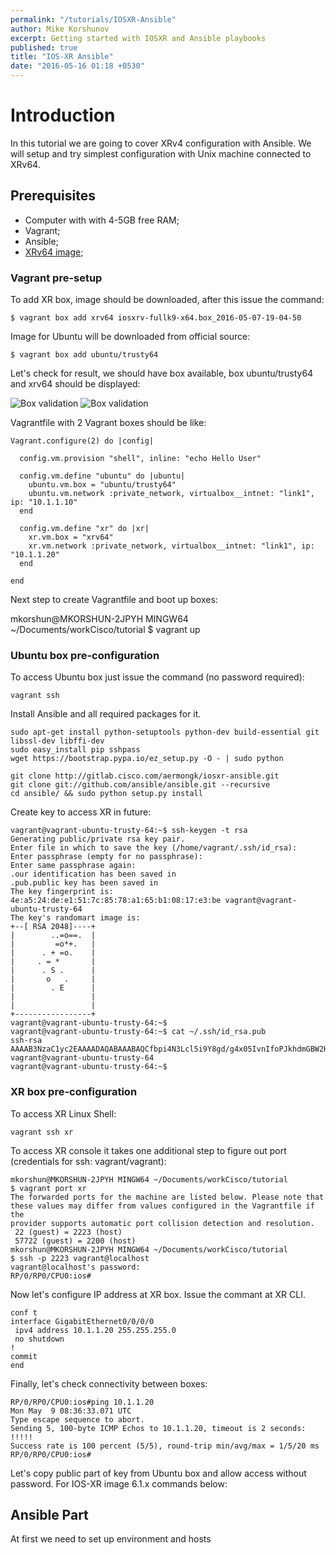 ```yaml
---
permalink: "/tutorials/IOSXR-Ansible"
author: Mike Korshunov
excerpt: Getting started with IOSXR and Ansible playbooks
published: true
title: "IOS-XR Ansible"
date: "2016-05-16 01:18 +0530"
---
```

# Introduction
In this tutorial we are going to cover XRv4 configuration with Ansible. We will setup and try simplest configuration with Unix machine connected to XRv64.

## Prerequisites
- Computer with with 4-5GB free RAM;
- Vagrant;
- Ansible;
- [XRv64 image](http://engci-maven-master.cisco.com/artifactory/appdevci-snapshot/);

### Vagrant pre-setup

To add XR box, image should be downloaded, after this issue the command:
	
    $ vagrant box add xrv64 iosxrv-fullk9-x64.box_2016-05-07-19-04-50

Image for Ubuntu will be downloaded from official source:
	
    $ vagrant box add ubuntu/trusty64
    
Let's check for result, we should have box available, box ubuntu/trusty64 and xrv64 should be displayed:  

![Box validation](https://cisco.box.com/shared/static/rwa6hxojdjcwu1ln8h0zu5oq6ij30def.png)
![Box validation](https://xrdocs.github.io/xrdocs-images/assets/images/xr_ansible_01_box_list-Copy.png)

Vagrantfile with 2 Vagrant boxes should be like:

```
Vagrant.configure(2) do |config|

  config.vm.provision "shell", inline: "echo Hello User"

  config.vm.define "ubuntu" do |ubuntu|
    ubuntu.vm.box = "ubuntu/trusty64"
    ubuntu.vm.network :private_network, virtualbox__intnet: "link1", ip: "10.1.1.10"
  end

  config.vm.define "xr" do |xr|
    xr.vm.box = "xrv64"
    xr.vm.network :private_network, virtualbox__intnet: "link1", ip: "10.1.1.20"
  end

end

```


Next step to create Vagrantfile and boot up boxes:

mkorshun@MKORSHUN-2JPYH MINGW64 ~/Documents/workCisco/tutorial
$ vagrant up



### Ubuntu box pre-configuration

To access Ubuntu box just issue the command (no password required):
```
vagrant ssh
```


Install Ansible and all required packages for it. 

```
sudo apt-get install python-setuptools python-dev build-essential git libssl-dev libffi-dev
sudo easy_install pip sshpass
wget https://bootstrap.pypa.io/ez_setup.py -O - | sudo python

git clone http://gitlab.cisco.com/aermongk/iosxr-ansible.git
git clone git://github.com/ansible/ansible.git --recursive
cd ansible/ && sudo python setup.py install
```

Create key to access XR in future:   

```
vagrant@vagrant-ubuntu-trusty-64:~$ ssh-keygen -t rsa
Generating public/private rsa key pair.
Enter file in which to save the key (/home/vagrant/.ssh/id_rsa):
Enter passphrase (empty for no passphrase):
Enter same passphrase again:
.our identification has been saved in
.pub.public key has been saved in
The key fingerprint is:
4e:a5:24:de:e1:51:7c:85:78:a1:65:b1:08:17:e3:be vagrant@vagrant-ubuntu-trusty-64
The key's randomart image is:
+--[ RSA 2048]----+
|        ..=o==.  |
|         =o*+.   |
|      . + =o.    |
|     . = *       |
|      . S .      |
|       o   .     |
|        . E      |
|                 |
|                 |
+-----------------+
vagrant@vagrant-ubuntu-trusty-64:~$ 
vagrant@vagrant-ubuntu-trusty-64:~$ cat ~/.ssh/id_rsa.pub
ssh-rsa AAAAB3NzaC1yc2EAAAADAQABAAABAQCfbpi4N3Lcl5i9Y8gd/g4x05IvnIfoPJkhdmGBW2HMFwqWgJQkJF1BM8SuukWeG8+Su4g0Un5tU4/nvbAcqBDR7wFEmB7z7k8VQrXZUxeB4Lc1jEwdDLbxxGOUitLQO+IXlHFJVpkp9Ps6tT82xopaSOQFXKDq0vYXdeEMD/k3NG++0u5pOsJu+kXLIULy1Ix6qvcFDRKbqfT14fU/K7vBYz8gP8Cl+sql9ySm7aOSb0liCBx46/SueBX6uadnMgecVBc1GyvmEX5PwBppUr3Cpby2yOf69iX4NnNcWTTrPY7o7LWuXPNiAgbSAS3R7jVBPyTltB9zCbGq8We5UuVX vagrant@vagrant-ubuntu-trusty-64
vagrant@vagrant-ubuntu-trusty-64:~$ 
```




### XR box pre-configuration

To access XR Linux Shell: 

``` 
vagrant ssh xr
```

To access XR console it takes one additional step to figure out port (credentials for ssh: vagrant/vagrant):  

```
mkorshun@MKORSHUN-2JPYH MINGW64 ~/Documents/workCisco/tutorial
$ vagrant port xr
The forwarded ports for the machine are listed below. Please note that
these values may differ from values configured in the Vagrantfile if the
provider supports automatic port collision detection and resolution.
 22 (guest) = 2223 (host)
 57722 (guest) = 2200 (host)
mkorshun@MKORSHUN-2JPYH MINGW64 ~/Documents/workCisco/tutorial
$ ssh -p 2223 vagrant@localhost
vagrant@localhost's password:
RP/0/RP0/CPU0:ios#
```

Now let's  configure IP address at XR box. Issue the commant at XR CLI.   

```
conf t
interface GigabitEthernet0/0/0/0
 ipv4 address 10.1.1.20 255.255.255.0
 no shutdown
!
commit
end
```

Finally, let's check connectivity between boxes:   

```
RP/0/RP0/CPU0:ios#ping 10.1.1.20
Mon May  9 08:36:33.071 UTC
Type escape sequence to abort.
Sending 5, 100-byte ICMP Echos to 10.1.1.20, timeout is 2 seconds:
!!!!!
Success rate is 100 percent (5/5), round-trip min/avg/max = 1/5/20 ms
RP/0/RP0/CPU0:ios#
```

Let's copy public part of key from Ubuntu box and allow access without password. For IOS-XR image 6.1.x commands below:   




## Ansible Part

At first we need to set up environment and hosts

